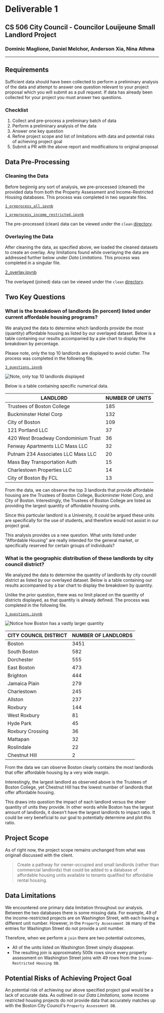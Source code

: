 # Deliverable 1

## CS 506 City Council - Councilor Louijeune Small Landlord Project

### Dominic Maglione, Daniel Melchor, Anderson Xia, Nina Athma

---

## Requirements

Sufficient data should have been collected to perform a preliminary analysis of the data and attempt to answer one question relevant to your project proposal which you will submit as a pull request. If data has already been collected for your project you must answer two questions.

### Checklist

1. Collect and pre-process a preliminary batch of data
2. Perform a preliminary analysis of the data
3. Answer one key question
4. Refine project scope and list of limitations with data and potential risks of achieving project goal
5. Submit a PR with the above report and modifications to original proposal

## Data Pre-Processing

### Cleaning the Data

Before beginnig any sort of analysis, we pre-processed (cleaned) the provided data from both the Property Assessment and Income-Restricted Housing databases. This process was completed in two separate files.

[`1_preprocess_all.ipynb`](../src/1_preprocess_all.ipynb)

[`1_preprocess_income_restricted.ipynb`](../src/1_preprocess_income_restricted.ipynb)

The pre-processed (clean) data can be viewed under the `clean` [directory](../data/clean).

### Overlaying the Data

After cleaning the data, as specified above, we loaded the cleaned datasets to create an overlay. Any limitations found while overlaying the data are addressed further below under _Data Limitations_. This process was completed in a singular file.

[2_overlay.ipynb](../src/2_overlay.ipynb)

The overlayed (joined) data can be viewed under the `clean` [directory](../data/clean).

## Two Key Questions

### What is the breakdown of landlords (in percent) listed under current affordable housing programs?

We analyzed the data to determine which landlords provide the most (quantity) affordable housing as listed by our overlayed dataset. Below is a table containing our results accompanied by a pie chart to display the breakdown by percentage.

Please note, only the top 10 landlords are displayed to avoid clutter. The process was completed in the following file.

[`3_questions.ipynb`](../src/3_questions.ipynb)

![Note, only top 10 landlords displayed](../imgs/question-1.png)

Below is a table containing specific numerical data.

| LANDLORD | NUMBER OF UNITS |
| -------- | --------------- |
| Trustees of Boston College | 185|
| Buckminster Hotel Corp | 132 |
| City of Boston | 109 |
| 121 Portland LLC | 37 |
| 420 West Broadway Condominium Trust | 36 |
| Fenway Apartments LLC Mass LLC | 32 |
| Putnam 234 Associates LLC Mass LLC | 20 |
| Mass Bay Transportation Auth | 15 |
| Charlestown Properties LLC | 14 |
| City of Boston By FCL | 13 |

From the data, we can observe the top 3 landlords that provide affordable housing are the Trustees of Boston College, Buckminster Hotel Corp, and City of Boston. Interestingly, the Trustees of Boston College are listed as providing the largest quantity of affordable housing units.

Since this particular landlord is a University, it could be argued these units are specifically for the use of students, and therefore would not assist in our project goal.

This analysis provides us a new question. What units listed under "Affordable Housing" are really intended for the general market, or specifically reserved for certain groups of individuals?

### What is the geographic distribution of these landlords by city council district?

We analyzed the data to determine the quantity of landlords by city coundil district as listed by our overlayed dataset. Below is a table containing our results accompanied by a bar chart to display the breakdown by quantity.

Unlike the prior question, there was no limit placed on the quantity of districts displayed, as that quantity is already defined. The process was completed in the following file.

[`3_questions.ipynb`](../src/3_questions.ipynb)

![Notice how Boston has a vastly larger quantity](../imgs/question-2.png)

| CITY COUNCIL DISTRICT | NUMBER OF LANDLORDS |
| ---- | ---- |
| Boston | 3451 |
| South Boston | 582 |
| Dorchester | 555 |
| East Boston | 473 |
| Brighton | 444 |
| Jamaica Plain | 279 |
| Charlestown | 245 |
| Allston | 237 |
| Roxbury |  144 |
| West Roxbury | 81 |
| Hyde Park | 45 |
| Roxbury Crossing | 36 |
| Mattapan | 32 |
| Roslindale | 22 |
| Chestnut Hill | 2 |

From the data we can observe Boston clearly contains the most landlords that offer affordable housing by a very wide margin.

Interestingly, the largest landlord as observed above is the Trustees of Boston College, yet Chestnut Hill has the lowest number of landlords that offer affordable housing.

This draws into question the impact of each landlord versus the sheer quantity of units they provide. In other words while Boston has the largest amount of landlords, it doesn't have the largest landlords to impact ratio. It could be very beneficial to our goal to potentially determine and plot this ratio.

## Project Scope

As of right now, the project scope remains unchanged from what was originall discussed with the client.

> Create a pathway for owner-occupied and small landlords (rather than commercial landlords) that could be added to a database of affordable housing units available to tenants qualified for affordable rental housing.

## Data Limitations

We encountered one primary data limitation throughout our analysis. Between the two databases there is some missing data. For example, 49 of the income-restricted projects are on Washington Street, with each having a different unit number. However, in the `Property Assessment DB` many of the entries for Washington Street do not provide a unit number.

Therefore, when we perform a `join` there are two potential outcomes,

- All of the units listed on Washington Street simply disappear.
- The resulting join is approximately 500k rows since every property assessment on Washington Street joins with 49 rows from the `Income-Restricted Housing DB`.

## Potential Risks of Achieving Project Goal

An potential risk of achieving our above specified project goal would be a lack of accurate data. As outlined in our _Data Limitations_, some income restricted housing projects do not provide data that accurately matches up with the Boston City Council's `Property Assessment DB`.
